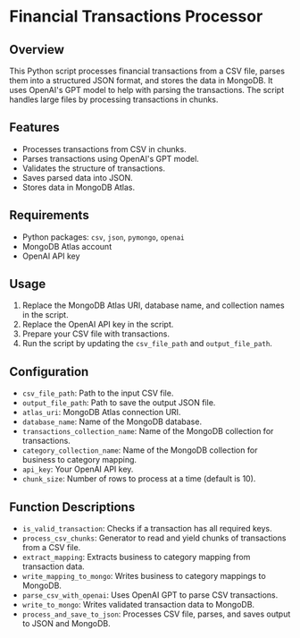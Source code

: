 
# Financial Transactions Processor

## Overview
This Python script processes financial transactions from a CSV file, parses them into a structured JSON format, and stores the data in MongoDB. It uses OpenAI's GPT model to help with parsing the transactions. The script handles large files by processing transactions in chunks.

## Features
- Processes transactions from CSV in chunks.
- Parses transactions using OpenAI's GPT model.
- Validates the structure of transactions.
- Saves parsed data into JSON.
- Stores data in MongoDB Atlas.

## Requirements
- Python packages: `csv`, `json`, `pymongo`, `openai`
- MongoDB Atlas account
- OpenAI API key

## Usage
1. Replace the MongoDB Atlas URI, database name, and collection names in the script.
2. Replace the OpenAI API key in the script.
3. Prepare your CSV file with transactions.
4. Run the script by updating the `csv_file_path` and `output_file_path`.

## Configuration
- `csv_file_path`: Path to the input CSV file.
- `output_file_path`: Path to save the output JSON file.
- `atlas_uri`: MongoDB Atlas connection URI.
- `database_name`: Name of the MongoDB database.
- `transactions_collection_name`: Name of the MongoDB collection for transactions.
- `category_collection_name`: Name of the MongoDB collection for business to category mapping.
- `api_key`: Your OpenAI API key.
- `chunk_size`: Number of rows to process at a time (default is 10).

## Function Descriptions
- `is_valid_transaction`: Checks if a transaction has all required keys.
- `process_csv_chunks`: Generator to read and yield chunks of transactions from a CSV file.
- `extract_mapping`: Extracts business to category mapping from transaction data.
- `write_mapping_to_mongo`: Writes business to category mappings to MongoDB.
- `parse_csv_with_openai`: Uses OpenAI GPT to parse CSV transactions.
- `write_to_mongo`: Writes validated transaction data to MongoDB.
- `process_and_save_to_json`: Processes CSV file, parses, and saves output to JSON and MongoDB.

